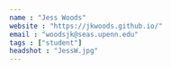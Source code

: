 ```yaml
---
name : "Jess Woods"
website : "https://jkwoods.github.io/"
email : "woodsjk@seas.upenn.edu"
tags : ["student"]
headshot : "JessW.jpg"
---
```

